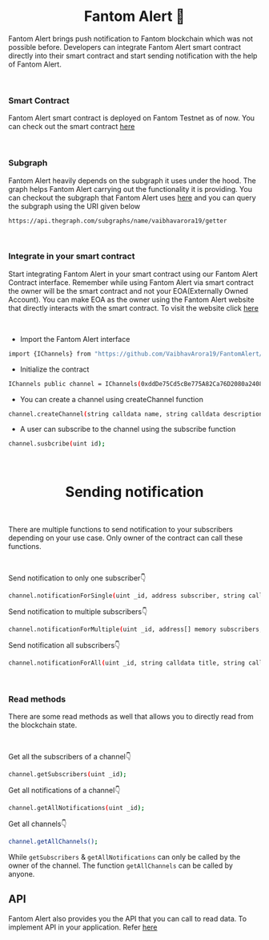 <h1 align="center">Fantom Alert 🔔</h1>

Fantom Alert brings push notification to Fantom blockchain which was not possible before. Developers can integrate Fantom Alert smart contract directly into their smart contract and start sending notification with the help of Fantom Alert.

<br/>

### Smart Contract

Fantom Alert smart contract is deployed on Fantom Testnet as of now. You can check out the smart contract 
<a href="https://testnet.ftmscan.com/address/0xddDe75Cd5cBe775A82Ca76D2080a24082Ce6927f">here</a>

<br />

### Subgraph

Fantom Alert heavily depends on the subgraph it uses under the hood. The graph helps Fantom Alert carrying out the functionality it is providing. You can checkout the subgraph that Fantom Alert uses <a href="https://thegraph.com/hosted-service/subgraph/vaibhavarora19/getter">here</a> and you can query the subgraph using the URI given below

```
https://api.thegraph.com/subgraphs/name/vaibhavarora19/getter
```
<br />

### Integrate in your smart contract

Start integrating Fantom Alert in your smart contract using our Fantom Alert Contract interface. Remember while using Fantom Alert via smart contract the owner will be the smart contract and not your EOA(Externally Owned Account). You can make EOA as the owner using the Fantom Alert website that directly interacts with the smart contract. To visit the website click <a href="https://fantom-alert.vercel.app/">here</a>

<br />

- Import the Fantom Alert interface

```bash
import {IChannels} from "https://github.com/VaibhavArora19/FantomAlert/blob/main/hardhat/contracts/IChannels.sol";
```

- Initialize the contract

```bash
IChannels public channel = IChannels(0xddDe75Cd5cBe775A82Ca76D2080a24082Ce6927f);
```

- You can create a channel using createChannel function
    
```bash
channel.createChannel(string calldata name, string calldata description);
```

- A user can subscribe to the channel using the subscribe function

```bash
channel.susbcribe(uint id);
```

<br />
<h1 align="center">Sending notification</h1>

<br/>

There are multiple functions to send notification to your subscribers depending on your use case. Only owner of the contract can call these functions.

<br/>

Send notification to only one subscriber👇

```bash
channel.notificationForSingle(uint _id, address subscriber, string calldata title, string calldata description);
```

Send notification to multiple subscribers👇

```bash 
channel.notificationForMultiple(uint _id, address[] memory subscribers, string calldata title, string calldata description);
```

Send notification all subscribers👇
```bash
channel.notificationForAll(uint _id, string calldata title, string calldata description);
```

<br/>

<h3>Read methods</h3>

There are some read methods as well that allows you to directly read from the blockchain state.

<br/>

Get all the subscribers of a channel👇

```bash 
channel.getSubscribers(uint _id);
```


Get all notifications of a channel👇
```bash
channel.getAllNotifications(uint _id);
```

Get all channels👇
```bash
channel.getAllChannels();
```

While `getSubscribers` & `getAllNotifications` can only be called by the owner of the channel. The function `getAllChannels` can be called by anyone.
<br/>
## API

Fantom Alert also provides you the API that you can call to read data. To implement API in your application.
Refer <a href="https://github.com/VaibhavArora19/FantomAlert/blob/main/Api.md">here</a>
